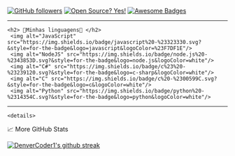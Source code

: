 [![GitHub followers](https://img.shields.io/github/followers/LyeZinho.svg?style=flat-square&label=Follow&maxAge=2592000)](https://github.com/spimy?tab=followers)
[![Open Source? Yes!](https://badgen.net/badge/Open%20Source%20%3F/Yes%21/blue?icon=github)](https://github.com/Naereen/badges/)
[![Awesome Badges](https://img.shields.io/badge/badges-awesome-green.svg)](https://github.com/Naereen/badges)

---

    <h2> 📃Minhas linguagens📃 </h2>
     <img alt="JavaScript" src="https://img.shields.io/badge/javascript%20-%23323330.svg?&style=for-the-badge&logo=javascript&logoColor=%23F7DF1E"/>
     <img alt="NodeJS" src="https://img.shields.io/badge/node.js%20-%2343853D.svg?&style=for-the-badge&logo=node.js&logoColor=white"/>
     <img alt="C#" src="https://img.shields.io/badge/c%23%20-%23239120.svg?&style=for-the-badge&logo=c-sharp&logoColor=white"/>
     <img alt="C" src="https://img.shields.io/badge/c%20-%2300599C.svg?&style=for-the-badge&logo=c&logoColor=white"/>
     <img alt="Python" src="https://img.shields.io/badge/python%20-%2314354C.svg?&style=for-the-badge&logo=python&logoColor=white"/>
     
---

    <details>
  
<summary>📈 More GitHub Stats</summary>

[![DenverCoder1's github streak](https://github-readme-streak-stats.herokuapp.com/?user=bbarbie&theme=jolly)](https://github.com/DenverCoder1/github-readme-streak-stats)

</details>









